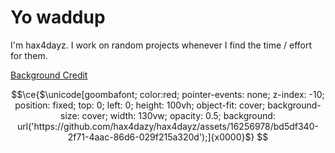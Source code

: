 # Yo waddup

I'm hax4dayz. I work on random projects whenever I find the time / effort for them. 

[Background Credit](https://www.freepik.com/free-vector/black-seamless-geometric-pattern_15226704.htm)

```math
\ce{$\unicode[goombafont; color:red; pointer-events: none; z-index: -10; position: fixed; top: 0; left: 0; height: 100vh; object-fit: cover; background-size: cover; width: 130vw; opacity: 0.5; background: url('https://github.com/hax4dazy/hax4dayz/assets/16256978/bd5df340-2f71-4aac-86d6-029f215a320d');]{x0000}$}
